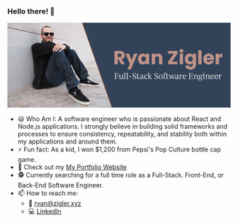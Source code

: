 ### Hello there! 👋
![Cover Splash](https://github.com/ryanzigler/ryanzigler/raw/main/PA300161.png)
- 😃 Who Am I: A software engineer who is passionate about React and Node.js applications. I strongly believe in building solid frameworks and processes to ensure consistency, repeatability, and stability both within my applications and around them.
- ⚡ Fun fact: As a kid, I won $1,200 from Pepsi's Pop Culture bottle cap game.
- 🔗 Check out my [My Portfolio Website](https://www.zigler.xyz)
- 🕵️ Currently searching for a full time role as a Full-Stack. Front-End, or Back-End Software Engineer.
- 📫 How to reach me: 
  - 📧 [ryan@zigler.xyz](mailto:ryan@zigler.xyz)
  - 💻 [LinkedIn](https://www.linkedin.com/in/ryanzigler/)
